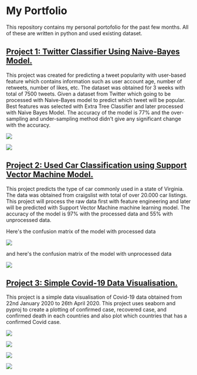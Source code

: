 # My Portfolio
This repository contains my personal portofolio for the past few months.
All of these are written in python and used existing dataset.

## [Project 1: Twitter Classifier Using Naive-Bayes Model.](https://github.com/agung67/MyPortfolio/tree/main/Twitter%20Classification)
  This project was created for predicting a tweet popularity with user-based feature which contains information such as user account age, number of retweets, number of likes, etc. The dataset was obtained for 3 weeks with total of 7500 tweets. Given a dataset from Twitter which going to be processed with Naive-Bayes model to predict which tweet will be popular. 
  Best features was selected with Extra Tree Classifier and later processed with Naive Bayes Model. The accuracy of the model is 77% and the over-sampling and under-sampling method didn't give any significant change with the accuracy.
  
![](pict/twitter_confmatrix.png)

![](pict/best_feature.png)

## [Project 2: Used Car Classification using Support Vector Machine Model.](https://github.com/agung67/MyPortfolio/tree/main/Used%20car)
This project predicts the type of car commonly used in a state of Virginia. The data was obtained from craigslist with total of over 20.000 car listings. This project will process the raw data first with feature engineering and later will be predicted with Support Vector Machine machine learning model. The accuracy of the model is 97% with the processed data and 55% with unprocessed data.
 
Here's the confusion matrix of the model with processed data

![](/pict/usedcar_processed.png)

and here's the confusion matrix of the model with unprocessed data

![](/pict/usedcar_unprocessed.png)

## [Project 3: Simple Covid-19 Data Visualisation.](https://github.com/agung67/MyPortfolio/tree/main/Data%20Covid)
  This project is a simple data visualisation of Covid-19 data obtained from 22nd January 2020 to 26th April 2020. This project uses seaborn and pyproj to create a plotting of confirmed case, recovered case, and confirmed death in each countries and also plot which countries that has a confirmed Covid case.
  
![](/pict/bokeh_plot%20(1).png)

![](/pict/bokeh_plot%20(2).png)

![](/pict/bokeh_plot%20(3).png)

![](/pict/bokeh_plot%20(4).png)
